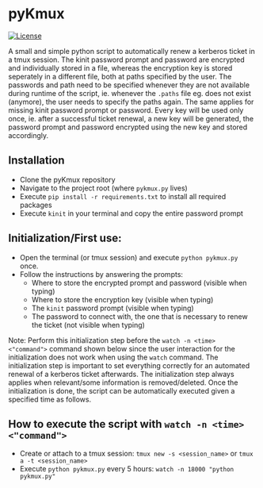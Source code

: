 # pyKmux
[![License](https://img.shields.io/badge/License-MIT-brightgreen.svg)](LICENSE)

A small and simple python script to automatically renew a kerberos ticket in a tmux session. The kinit password prompt and password are encrypted and individually stored in a file, whereas the encryption key is stored seperately in a different file, both at paths specified by the user. The passwords and path need to be specified whenever they are not available during runtime of the script, ie. whenever the `.paths` file eg. does not exist (anymore), the user needs to specify the paths again. The same applies for missing kinit password prompt or password. Every key will be used only once, ie. after a successful ticket renewal, a new key will be generated, the password prompt and password encrypted using the new key and stored accordingly.

## Installation
* Clone the pyKmux repository
* Navigate to the project root (where `pykmux.py` lives)
* Execute `pip install -r requirements.txt` to install all required packages
* Execute `kinit` in your terminal and copy the entire password prompt

## Initialization/First use:
* Open the terminal (or tmux session) and execute `python pykmux.py` once.
* Follow the instructions by answering the prompts:
    * Where to store the encrypted prompt and password (visible when typing)
    * Where to store the encryption key (visible when typing)
    * The `kinit` password prompt (visible when typing)
    * The password to connect with, the one that is necessary to renew the ticket (not visible when typing)

Note: Perform this initialization step before the `watch -n <time> <"command">` command shown below since the user interaction for the initialization does not work when using the `watch` command. The initialization step is important to set everything correctly for an automated renewal of a kerberos ticket afterwards. The initialization step always applies when relevant/some information is removed/deleted. Once the initialization is done, the script can be automatically executed given a specified time as follows.

## How to execute the script with `watch -n <time> <"command">`
* Create or attach to a tmux session: `tmux new -s <session_name>` or `tmux a -t <session_name>`
* Execute `python pykmux.py` every 5 hours: `watch -n 18000 "python pykmux.py"`
